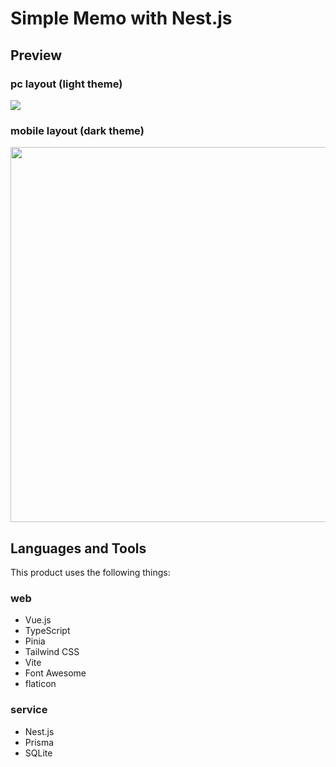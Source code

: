 # Simple Memo with Nest.js

## Preview

### pc layout (light theme)

<img src="https://user-images.githubusercontent.com/107479598/233389181-b8908749-aaaa-41e7-9673-ac17e70e2011.png"/>

### mobile layout (dark theme)

<img src="https://user-images.githubusercontent.com/107479598/233389973-5a48438f-bb67-42f4-8417-5a6c8ad67917.png" height="600"/>

## Languages and Tools

This product uses the following things:

### web

- Vue.js
- TypeScript
- Pinia
- Tailwind CSS
- Vite
- Font Awesome
- flaticon

### service

- Nest.js
- Prisma
- SQLite
